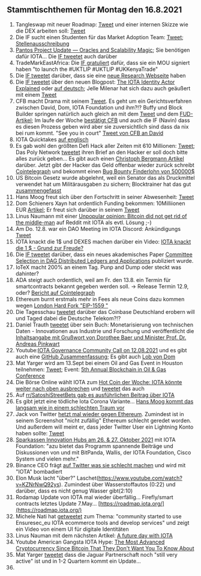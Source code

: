## Stammtischthemen für Montag den 16.8.2021

1. Tangleswap mit neuer Roadmap: [Tweet](https://twitter.com/TangleSwapE/status/1424777734224588801) und einer internen Skizze wie die DEX arbeiten soll: [Tweet](https://twitter.com/TangleSwapE/status/1424777740142661636?s=20)
2. Die IF sucht einen Studenten für das Market Adoption Team: [Tweet](https://twitter.com/iota/status/1424702045928439809?s=19); [Stellenausschreibung](https://iota.bamboohr.com/jobs/view.php?id=155&source=aWQ9NA%3D%3D)
3. [Pantos Project Update — Oracles and Scalability Magic](https://medium.com/pantos/pantos-project-update-oracles-and-scalability-magic-b0b6cadb76f2); Sie benötigen dafür IOTA... Die [IF tweetet](https://twitter.com/iota/status/1426166736898990080?s=20) auch darüber
4. TradeMarkEastAfrica: Die [IF gratuliert](https://twitter.com/iota/status/1425046461604110349?s=20) dafür, dass sie ein MOU signiert haben "to launch the #UKTLIP #UKTLIP #UKKenyaTrade"
5. Die [IF tweetet](https://twitter.com/iota/status/1425079634933202960?s=19) darüber, dass sie eine [neue Research Webseite](https://www.iota.org/foundation/our-research) haben
6. Die [IF tweetet](https://twitter.com/iota/status/1425118037544476676?s=20) über den neuen Blogpost: [The IOTA Identity Actor Explained](https://blog.iota.org/the-iota-identity-actor-explained/) oder [auf deutsch](https://iota-einsteiger-guide.de/iota-identity-actor.html); Jelle Milenar hat sich dazu auch geäußert mit einem [Tweet](https://twitter.com/JelleFm/status/1425119618440613897?s=20)
7. CFB macht Drama mit seinem [Tweet](https://twitter.com/c___f___b/status/1425110806203703298?s=20). Es geht um ein Gerichtsverfahren zwischen David, Dom, IOTA Foundation und ihm?!? Buffy und Block Builder springen natürlich auch gleich an mit dem [Tweet](https://twitter.com/fudsfuddy/status/1425140933276884992?s=20) und dem [FUD-Artikel](https://block-builders.net/iota-foundation-loses-in-norwegian-court-copyrights-violated/); Im laufe der Woche [bestätigt CFB](https://twitter.com/c___f___b/status/1425843184521916420?s=20) und auch die IF (Navin) dass es diesen Prozess geben wird aber sie zuversichtlich sind dass da nix bei rum kommt. "See you in court" [Tweet von CFB an David](https://twitter.com/c___f___b/status/1426128537292087298?s=20)
8. IOTA Quicktakes [auf englisch](https://www.youtube.com/watch?v=cNO5JgJe-7o)
9. Es gab wohl den größten Defi Hack aller Zeiten mit 610 Millionen: [Tweet](https://twitter.com/Dogetoshi/status/1425082481963900930?s=20); Das Poly Network [tweetet](https://twitter.com/PolyNetwork2/status/1425123153009803267?s=20) ihren Brief an den Hacker er soll doch bitte alles zurück geben... Es gibt auch einen [Christoph Bergmann Artikel](https://bitcoinblog.de/2021/08/11/der-teuerster-hack-aller-zeiten-poly-netzwerk-hacker-erbeutet-611-millionen-dollar/) darüber. Jetzt gibt der Hacker das Geld offenbar wieder zurück schreibt [Cointelegraph](https://de.cointelegraph.com/news/poly-network-hacker-appears-ready-to-return-stolen-funds?utm_source=thecryptoapp) und bekommt einen [Bug Bounty Finderlohn von 500000$](https://www.reuters.com/technology/crypto-platform-poly-network-rewards-hacker-with-500000-bug-bounty-2021-08-13/)
10. US Bitcoin Gesetz wurde abgelehnt, weil ein Senator das als Druckmittel verwendet hat um Militärausgaben zu sichern; Blocktrainer hat das gut [zusammengefasst](https://www.blocktrainer.de/antrag-abgelehnt-usa/)
11. Hans Moog freut sich über den Fortschritt in seiner Abwesenheit: [Tweet](https://twitter.com/hus_qy/status/1425213563661062152?s=20)
12. Dom Schieners Xayn hat ordentlich Funding bekommen: 10Milliionen EUR [Artikel](https://www.eu-startups.com/2021/08/berlin-based-xayn-lands-e10-1-million-to-grow-its-search-and-discovery-internet-browser-app/); Er freut sich darüber in seinem [Tweet](https://twitter.com/DomSchiener/status/1424729407302692867?s=20)
13. Linus Naumann mit einer [Unpopular opinion: Bitcoin did not get rid of the middle-man](https://www.reddit.com/r/CryptoCurrency/comments/p2bmz6/unpopular_opinion_bitcoin_did_not_get_rid_of_the/) auf Reddit mit IOTA als evtl. Lösung ;-)
14. Am Do. 12.8. war ein DAO Meeting im IOTA Discord: Ankündigungs [Tweet](https://twitter.com/Phylo79288735/status/1425456575641096195?s=20)
15. IOTA knackt die 1$ und DEXES machen darüber ein Video: [IOTA knackt die 1 $ - Grund zur Freude?](https://www.youtube.com/watch?v=PWzZmYnv63E)
16. Die [IF tweetet](https://twitter.com/iota/status/1425476037924827136) darüber, dass ein neues akademisches Paper [Committee Selection in DAG Distributed Ledgers and Applications](https://link.springer.com/chapter/10.1007/978-3-030-80126-7_59) publiziert wurde.
17. IoTeX macht 200% an einem Tag. Punp and Dump oder steckt was dahinter?
18. ADA steigt auch ordentlich, weil am Fr. den 13.8. ein Termin für smartcontracts bekannt gegeben werden soll. -> Release Termin 12.9, oder? [Bericht auf Cointelegraph](https://cointelegraph.com/news/ada-hits-2-first-the-time-since-may-ahead-of-cardano-smart-contract-announcement)
19. Ethereum  burnt erstmals mehr in Fees als neue Coins dazu kommen wegen [London Hard Fork "EIP-1559 "](https://dailycoin.com/ethereum-has-burnt-67-3-million-in-transaction-fees-since-the-london-hard-fork/)
20. Die Tagesschau [tweetet](https://twitter.com/tagesschau/status/1425438736876285955?s=20) darüber das Coinbase Deutschland erobern will und Taged dabei die Deutsche Telekom?!?
21. Daniel Trauth [tweetet](https://twitter.com/DanielTrauth/status/1425760636546453507?s=20) über sein Buch: Monetarisierung von
technischen Daten - Innovationen aus Industrie und Forschung und veröffentlicht die [Inhaltsangabe mit Grußwort von Dorothee Baer und Minister Prof. Dr. Andreas Pinkwart](https://link.springer.com/content/pdf/bfm%3A978-3-662-62915-4%2F1.pdf)
22. Youtube:[IOTA Governance Community Call on 12.08.2021](https://www.youtube.com/watch?v=P1sw7SMeTu4) und es gibt auch eine [GitHub Zusammenfassung](https://github.com/iota-community/Community-Governance/blob/main/meetings/Community_call_notes_02.08.21.md); Es gibt auch [Lob von Dom](https://twitter.com/DomSchiener/status/1426164496167575556?s=20)
23. Mat Yarger wird am 13.Sept bei einem Oil and Gas Event in Houston teilnehmen: [Tweet](https://twitter.com/iota/status/1425819462712774678); Event: [5th Annual Blockchain
in Oil & Gas Conference](https://blockchain-oilandgas.energyconferencenetwork.com/bcog2021/944256)
24. Die Börse Online wählt IOTA zum [Hot Coin der Woche: IOTA könnte weiter nach oben ausbrechen](https://www.boerse-online.de/amp/nachrichten/hot-coin-der-woche-iota-koennte-weiter-nach-oben-ausbrechen-1030724942) und [tweetet](https://twitter.com/boerseonline/status/1426144026198151173?s=20) das auch
25. Auf [rr/SatoshiStreetBets gab es ausführlichen Beitrag über IOTA](https://www.reddit.com/r/SatoshiStreetBets/comments/p34nlg/before_you_laugh_and_completely_disregard_this/)
26. Es gibt jetzt eine tödliche Iota Corona Variante... [Hans Moog kommt das langsam wie in einem schlechten Traum vor](https://twitter.com/hus_qy/status/1425979053677363203?s=20)
27. Jack von Twitter [hetzt mal wieder gegen Ethereum](https://twitter.com/iota/status/1426272467170086918?s=20). Zumindest ist in seinem Screenshot "nicht zufällig" Ethereum schlecht geredet worden. Und außerdem will meint er, dass jeder Twitter User ein Lightning Konto haben sollte: [Tweet](https://twitter.com/jack/status/1425893910728036359?s=20)
28. [Sparkassen Innovation Hubs am 26. & 27. Oktober 2021](https://blog.starfinanz.de/innovation-day/) mit IOTA Foundation: "azu bietet das Programm spannende Beiträge und Diskussionen von und mit BitPanda, Wallis, der IOTA Foundation, Cisco System und vielen mehr."
29. Binance CEO frägt [auf Twitter was sie schlecht machen](https://twitter.com/cz_binance/status/1426001464443346953?s=20) und wird mit "IOTA" bombadiert
30. Elon Musk lacht "über?" Laschet(https://www.youtube.com/watch?v=KZNrNwQ92ys). Zumindest über Wasserstoffautos (0:22) und darüber, dass es nicht genug Wasser gibt(2:10)
31. Rodamap Update von IOTA mal wieder überfällig... Firefly/smart contracts letztes Update 7.May... [https://roadmap.iota.org/](https://roadmap.iota.org/)
32. Michele Nati hat [getweetet](https://twitter.com/michelenati/status/1425430635422826498?s=20) zum Thema: "community started to use Ensuresec_eu IOTA ecommerce tools and develop services" und zeigt ein Video von einem UI für digitale Identitäten
33. Linus Nauman mit dem nächsten Artikel: [A future day with IOTA](https://www.reddit.com/r/CryptoCurrency/comments/p46tqq/a_future_day_with_iota/)
34. Youtube American Gangsta IOTA Hype: [The Most Advanced Cryptocurrency Since Bitcoin That They Don't Want You To Know About](https://www.youtube.com/watch?v=KfAA0hpRuAk)
35. Mat Yarger [tweetet](https://twitter.com/Mat_Yarger/status/1351214821358923776?s=20) dass die Jaguar Partnerschaft noch "still very active" ist und in 1-2 Quartern kommt ein Update...
36. 
